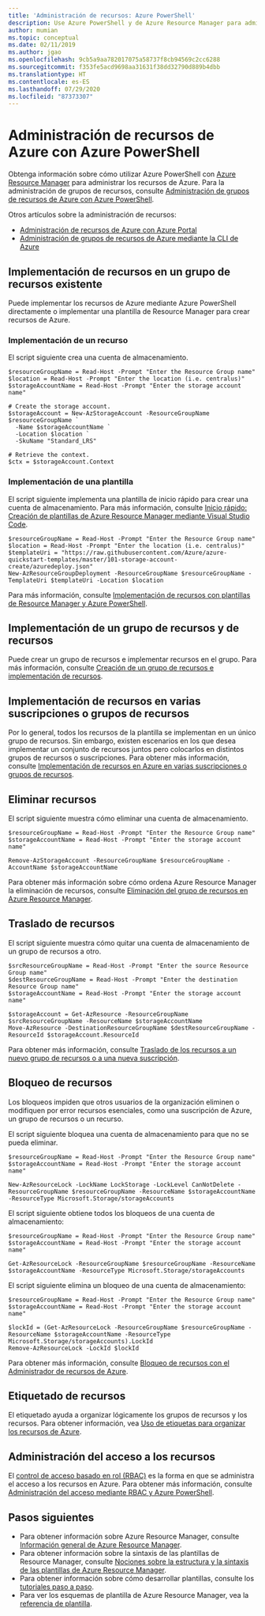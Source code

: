 ```yaml
---
title: 'Administración de recursos: Azure PowerShell'
description: Use Azure PowerShell y de Azure Resource Manager para administrar los recursos. Muestra cómo implementar y eliminar los recursos.
author: mumian
ms.topic: conceptual
ms.date: 02/11/2019
ms.author: jgao
ms.openlocfilehash: 9cb5a9aa782017075a58737f8cb94569c2cc6288
ms.sourcegitcommit: f353fe5acd9698aa31631f38dd32790d889b4dbb
ms.translationtype: HT
ms.contentlocale: es-ES
ms.lasthandoff: 07/29/2020
ms.locfileid: "87373307"
---
```

# <a name="manage-azure-resources-by-using-azure-powershell"></a>Administración de recursos de Azure con Azure PowerShell

Obtenga información sobre cómo utilizar Azure PowerShell con [Azure Resource Manager](overview.md) para administrar los recursos de Azure. Para la administración de grupos de recursos, consulte [Administración de grupos de recursos de Azure con Azure PowerShell](manage-resource-groups-powershell.md).

Otros artículos sobre la administración de recursos:

- [Administración de recursos de Azure con Azure Portal](manage-resources-portal.md)
- [Administración de grupos de recursos de Azure mediante la CLI de Azure](manage-resources-cli.md)

## <a name="deploy-resources-to-an-existing-resource-group"></a>Implementación de recursos en un grupo de recursos existente

Puede implementar los recursos de Azure mediante Azure PowerShell directamente o implementar una plantilla de Resource Manager para crear recursos de Azure.

### <a name="deploy-a-resource"></a>Implementación de un recurso

El script siguiente crea una cuenta de almacenamiento.

```azurepowershell-interactive
$resourceGroupName = Read-Host -Prompt "Enter the Resource Group name"
$location = Read-Host -Prompt "Enter the location (i.e. centralus)"
$storageAccountName = Read-Host -Prompt "Enter the storage account name"

# Create the storage account.
$storageAccount = New-AzStorageAccount -ResourceGroupName $resourceGroupName `
  -Name $storageAccountName `
  -Location $location `
  -SkuName "Standard_LRS"

# Retrieve the context.
$ctx = $storageAccount.Context
```

### <a name="deploy-a-template"></a>Implementación de una plantilla

El script siguiente implementa una plantilla de inicio rápido para crear una cuenta de almacenamiento. Para más información, consulte [Inicio rápido: Creación de plantillas de Azure Resource Manager mediante Visual Studio Code](../templates/quickstart-create-templates-use-visual-studio-code.md?tabs=PowerShell).

```azurepowershell-interactive
$resourceGroupName = Read-Host -Prompt "Enter the Resource Group name"
$location = Read-Host -Prompt "Enter the location (i.e. centralus)"
$templateUri = "https://raw.githubusercontent.com/Azure/azure-quickstart-templates/master/101-storage-account-create/azuredeploy.json"
New-AzResourceGroupDeployment -ResourceGroupName $resourceGroupName -TemplateUri $templateUri -Location $location
```

Para más información, consulte [Implementación de recursos con plantillas de Resource Manager y Azure PowerShell](../templates/deploy-powershell.md).

## <a name="deploy-a-resource-group-and-resources"></a>Implementación de un grupo de recursos y de recursos

Puede crear un grupo de recursos e implementar recursos en el grupo. Para más información, consulte [Creación de un grupo de recursos e implementación de recursos](../templates/deploy-to-subscription.md#resource-groups).

## <a name="deploy-resources-to-multiple-subscriptions-or-resource-groups"></a>Implementación de recursos en varias suscripciones o grupos de recursos

Por lo general, todos los recursos de la plantilla se implementan en un único grupo de recursos. Sin embargo, existen escenarios en los que desea implementar un conjunto de recursos juntos pero colocarlos en distintos grupos de recursos o suscripciones. Para obtener más información, consulte [Implementación de recursos en Azure en varias suscripciones o grupos de recursos](../templates/cross-scope-deployment.md).

## <a name="delete-resources"></a>Eliminar recursos

El script siguiente muestra cómo eliminar una cuenta de almacenamiento.

```azurepowershell-interactive
$resourceGroupName = Read-Host -Prompt "Enter the Resource Group name"
$storageAccountName = Read-Host -Prompt "Enter the storage account name"

Remove-AzStorageAccount -ResourceGroupName $resourceGroupName -AccountName $storageAccountName
```

Para obtener más información sobre cómo ordena Azure Resource Manager la eliminación de recursos, consulte [Eliminación del grupo de recursos en Azure Resource Manager](delete-resource-group.md).

## <a name="move-resources"></a>Traslado de recursos

El script siguiente muestra cómo quitar una cuenta de almacenamiento de un grupo de recursos a otro.

```azurepowershell-interactive
$srcResourceGroupName = Read-Host -Prompt "Enter the source Resource Group name"
$destResourceGroupName = Read-Host -Prompt "Enter the destination Resource Group name"
$storageAccountName = Read-Host -Prompt "Enter the storage account name"

$storageAccount = Get-AzResource -ResourceGroupName $srcResourceGroupName -ResourceName $storageAccountName
Move-AzResource -DestinationResourceGroupName $destResourceGroupName -ResourceId $storageAccount.ResourceId
```

Para obtener más información, consulte [Traslado de los recursos a un nuevo grupo de recursos o a una nueva suscripción](move-resource-group-and-subscription.md).

## <a name="lock-resources"></a>Bloqueo de recursos

Los bloqueos impiden que otros usuarios de la organización eliminen o modifiquen por error recursos esenciales, como una suscripción de Azure, un grupo de recursos o un recurso. 

El script siguiente bloquea una cuenta de almacenamiento para que no se pueda eliminar.

```azurepowershell-interactive
$resourceGroupName = Read-Host -Prompt "Enter the Resource Group name"
$storageAccountName = Read-Host -Prompt "Enter the storage account name"

New-AzResourceLock -LockName LockStorage -LockLevel CanNotDelete -ResourceGroupName $resourceGroupName -ResourceName $storageAccountName -ResourceType Microsoft.Storage/storageAccounts 
```

El script siguiente obtiene todos los bloqueos de una cuenta de almacenamiento:

```azurepowershell-interactive
$resourceGroupName = Read-Host -Prompt "Enter the Resource Group name"
$storageAccountName = Read-Host -Prompt "Enter the storage account name"

Get-AzResourceLock -ResourceGroupName $resourceGroupName -ResourceName $storageAccountName -ResourceType Microsoft.Storage/storageAccounts
```

El script siguiente elimina un bloqueo de una cuenta de almacenamiento:

```azurepowershell-interactive
$resourceGroupName = Read-Host -Prompt "Enter the Resource Group name"
$storageAccountName = Read-Host -Prompt "Enter the storage account name"

$lockId = (Get-AzResourceLock -ResourceGroupName $resourceGroupName -ResourceName $storageAccountName -ResourceType Microsoft.Storage/storageAccounts).LockId
Remove-AzResourceLock -LockId $lockId
```

Para obtener más información, consulte [Bloqueo de recursos con el Administrador de recursos de Azure](lock-resources.md).

## <a name="tag-resources"></a>Etiquetado de recursos

El etiquetado ayuda a organizar lógicamente los grupos de recursos y los recursos. Para obtener información, vea [Uso de etiquetas para organizar los recursos de Azure](tag-resources.md#powershell).

## <a name="manage-access-to-resources"></a>Administración del acceso a los recursos

El [control de acceso basado en rol (RBAC)](../../role-based-access-control/overview.md) es la forma en que se administra el acceso a los recursos en Azure. Para obtener más información, consulte [Administración del acceso mediante RBAC y Azure PowerShell](../../role-based-access-control/role-assignments-powershell.md).

## <a name="next-steps"></a>Pasos siguientes

- Para obtener información sobre Azure Resource Manager, consulte [Información general de Azure Resource Manager](overview.md).
- Para obtener información sobre la sintaxis de las plantillas de Resource Manager, consulte [Nociones sobre la estructura y la sintaxis de las plantillas de Azure Resource Manager](../templates/template-syntax.md).
- Para obtener información sobre cómo desarrollar plantillas, consulte los [tutoriales paso a paso](../index.yml).
- Para ver los esquemas de plantilla de Azure Resource Manager, vea la [referencia de plantilla](/azure/templates/).

